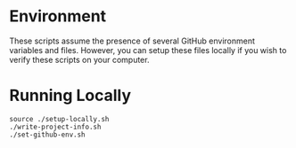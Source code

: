 # Environment
These scripts assume the presence of several GitHub environment variables and files. 
However, you can setup these files locally if you wish to verify these scripts on your computer.

# Running Locally

```
source ./setup-locally.sh
./write-project-info.sh
./set-github-env.sh
```